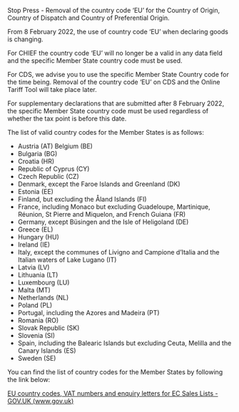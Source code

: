 Stop Press - Removal of the country code ‘EU’ for the Country of Origin, Country of Dispatch and Country of Preferential Origin. 

From 8 February 2022, the use of country code ‘EU’ when declaring goods is changing. 

For CHIEF the country code ‘EU’ will no longer be a valid in any data field and the specific Member State country code must be used. 

For CDS, we advise you to use the specific Member State Country code for the time being.  Removal of the country code ‘EU’ on CDS and the Online Tariff Tool will take place later.   

For supplementary declarations that are submitted after 8 February 2022, the specific Member State country code must be used regardless of whether the tax point is before this date. 

The list of valid country codes for the Member States is as follows: 

 - Austria (AT)  Belgium (BE)
 - Bulgaria (BG)
 - Croatia (HR)
 - Republic of Cyprus (CY)
 - Czech Republic (CZ)
 - Denmark, except the Faroe Islands and Greenland (DK)
 - Estonia (EE)
 - Finland, but excluding the Åland Islands (FI)
 - France, including Monaco but excluding Guadeloupe, Martinique, Réunion, St Pierre and Miquelon, and French Guiana (FR)
 - Germany, except Büsingen and the Isle of Heligoland (DE)
 - Greece (EL)
 - Hungary (HU)
 - Ireland (IE)
 - Italy, except the communes of Livigno and Campione d’Italia and the Italian waters of Lake Lugano (IT)
 - Latvia (LV)
 - Lithuania (LT)
 - Luxembourg (LU)
 - Malta (MT)
 - Netherlands (NL)
 - Poland (PL)
 - Portugal, including the Azores and Madeira (PT)
 - Romania (RO)
 - Slovak Republic (SK)
 - Slovenia (SI)
 - Spain, including the Balearic Islands but excluding Ceuta, Melilla and the Canary Islands (ES)
 - Sweden (SE)

You can find the list of country codes for the Member States by following the link below: 

[EU country codes, VAT numbers and enquiry letters for EC Sales Lists - GOV.UK (www.gov.uk)](https://www.gov.uk/guidance/vat-eu-country-codes-vat-numbers-and-vat-in-other-languages) 

